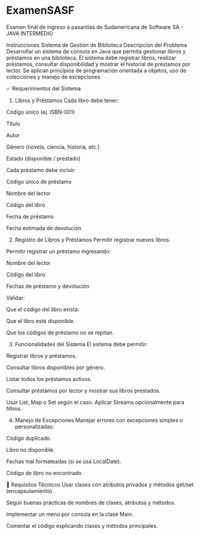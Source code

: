 # ExamenSASF
Examen final de ingreso a pasantias de Sudamericana de Software SA - JAVA INTERMEDIO


Instrucciones
Sistema de Gestión de Biblioteca
Descripción del Problema
Desarrollar un sistema de consola en Java que permita gestionar libros y préstamos en una biblioteca. El sistema debe registrar libros, realizar préstamos, consultar disponibilidad y mostrar el historial de préstamos por lector. Se aplican principios de programación orientada a objetos, uso de colecciones y manejo de excepciones.

✅ Requerimientos del Sistema
1. Libros y Préstamos
Cada libro debe tener:

Código único (ej. ISBN-001)

Título

Autor

Género (novela, ciencia, historia, etc.)

Estado (disponible / prestado)

Cada préstamo debe incluir:

Código único de préstamo

Nombre del lector

Código del libro

Fecha de préstamo

Fecha estimada de devolución

2. Registro de Libros y Préstamos
Permitir registrar nuevos libros.

Permitir registrar un préstamo ingresando:

Nombre del lector

Código del libro

Fechas de préstamo y devolución

Validar:

Que el código del libro exista.

Que el libro esté disponible.

Que los códigos de préstamo no se repitan.

3. Funcionalidades del Sistema
El sistema debe permitir:

Registrar libros y préstamos.

Consultar libros disponibles por género.

Listar todos los préstamos activos.

Consultar préstamos por lector y mostrar sus libros prestados.

Usar List, Map o Set según el caso. Aplicar Streams opcionalmente para filtros.

4. Manejo de Excepciones
Manejar errores con excepciones simples o personalizadas:

Código duplicado.

Libro no disponible.

Fechas mal formateadas (si se usa LocalDate).

Código de libro no encontrado.

🔧 Requisitos Técnicos
Usar clases con atributos privados y métodos get/set (encapsulamiento).

Seguir buenas prácticas de nombres de clases, atributos y métodos.

Implementar un menú por consola en la clase Main.

Comentar el código explicando clases y métodos principales.
